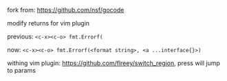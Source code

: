 fork from: https://github.com/nsf/gocode

modify returns for vim plugin

previous:
     `<c-x><c-o> fmt.Errorf(`

now:
    `<c-x><c-o> fmt.Errorf(<format string>, <a ...interface{}>)`

withing vim plugin: https://github.com/flreey/switch_region, press <tab> will jump to params

